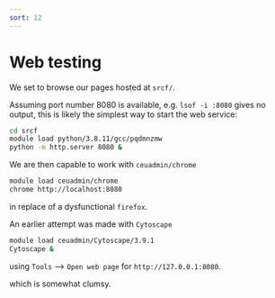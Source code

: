 ```yaml
---
sort: 12
---
```


# Web testing

We set to browse our pages hosted at `srcf/`.

Assuming port number 8080 is available, e.g. `lsof -i :8080` gives no output, this is likely the simplest way to start the web service:

```bash
cd srcf
module load python/3.8.11/gcc/pqdmnzmw
python -m http.server 8080 &
```

We are then capable to work with `ceuadmin/chrome`

```bash
module load ceuadmin/chrome
chrome http://localhost:8080
```

in replace of a dysfunctional `firefox`.

An earlier attempt was made with `Cytoscape`

```bash
module load ceuadmin/Cytoscape/3.9.1
Cytoscape &
```

using `Tools` --> `Open web page` for `http://127.0.0.1:8080`.

which is somewhat clumsy.
